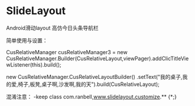 # SlideLayout
Android滑动layout
高仿今日头条导航栏

简单使用与设置：

CusRelativeManager cusRelativeManager3 = 
new CusRelativeManager.Builder(CusRelativeLayout,viewPager).addClicTitleViewListener(this).build();

 new CusRelativeManager.CusRelativeLayoutBuilder()
               .setText("我的桌子,我的爱,椅子,板凳,桌子啊,沙发啊,我的天").build(CusRelativeLayout);





混淆注意： -keep class com.ranbell,www.slidelayout.customize.** {*;}
